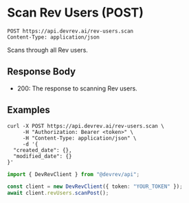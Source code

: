 # Scan Rev Users (POST)

```http
POST https://api.devrev.ai/rev-users.scan
Content-Type: application/json
```

Scans through all Rev users.



## Response Body

- 200: The response to scanning Rev users.

## Examples

```shell
curl -X POST https://api.devrev.ai/rev-users.scan \
     -H "Authorization: Bearer <token>" \
     -H "Content-Type: application/json" \
     -d '{
  "created_date": {},
  "modified_date": {}
}'
```

```typescript
import { DevRevClient } from "@devrev/api";

const client = new DevRevClient({ token: "YOUR_TOKEN" });
await client.revUsers.scanPost();

```